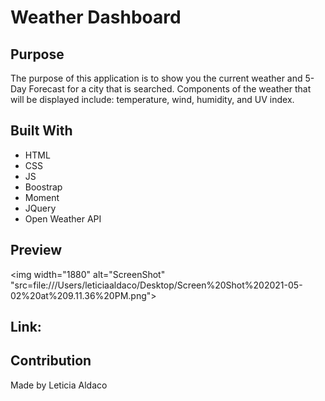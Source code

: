 # Weather Dashboard 

## Purpose
The purpose of this application is to show you the current weather and 5-Day Forecast for a city that is searched. Components of the weather that will be displayed include: temperature, wind, humidity, and UV index. 

## Built With
* HTML
* CSS
* JS
* Boostrap
* Moment
* JQuery
* Open Weather API

## Preview
<img width="1880" alt="ScreenShot" "src=file:///Users/leticiaaldaco/Desktop/Screen%20Shot%202021-05-02%20at%209.11.36%20PM.png">

## Link: 


## Contribution
Made by Leticia Aldaco
